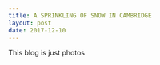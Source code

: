 ```yaml
---
title: A SPRINKLING OF SNOW IN CAMBRIDGE
layout: post
date: 2017-12-10
---
```


This blog is just photos





 
